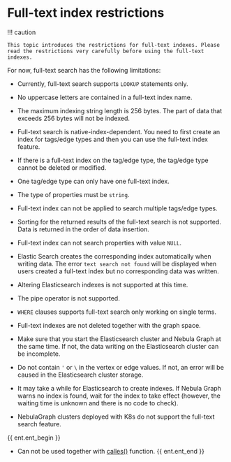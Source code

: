 # Full-text index restrictions

!!! caution

    This topic introduces the restrictions for full-text indexes. Please read the restrictions very carefully before using the full-text indexes.

For now, full-text search has the following limitations:

- Currently, full-text search supports `LOOKUP` statements only.

- No uppercase letters are contained in a full-text index name.

- The maximum indexing string length is 256 bytes. The part of data that exceeds 256 bytes will not be indexed.

- Full-text search is native-index-dependent. You need to first create an index for tags/edge types and then you can use the full-text index feature.

- If there is a full-text index on the tag/edge type, the tag/edge type cannot be deleted or modified.

- One tag/edge type can only have one full-text index.

- The type of properties must be `string`.

- Full-text index can not be applied to search multiple tags/edge types.

- Sorting for the returned results of the full-text search is not supported. Data is returned in the order of data insertion.

- Full-text index can not search properties with value `NULL`.

- Elastic Search creates the corresponding index automatically when writing data. The error `text search not found` will be displayed when users created a full-text index but no corresponding data was written.

- Altering Elasticsearch indexes is not supported at this time.

- The pipe operator is not supported.

- `WHERE` clauses supports full-text search only working on single terms.

- Full-text indexes are not deleted together with the graph space.

- Make sure that you start the Elasticsearch cluster and Nebula Graph at the same time. If not, the data writing on the Elasticsearch cluster can be incomplete.

- Do not contain `'` or `\` in the vertex or edge values. If not, an error will be caused in the Elasticsearch cluster storage.

- It may take a while for Elasticsearch to create indexes. If Nebula Graph warns no index is found, wait for the index to take effect (however, the waiting time is unknown and there is no code to check).

- NebulaGraph clusters deployed with K8s do not support the full-text search feature.

{{ ent.ent_begin }}
- Can not be used together with [calles()](../../3.ngql-guide/6.functions-and-expressions/17.ES-function.md) function.
{{ ent.ent_end }}
